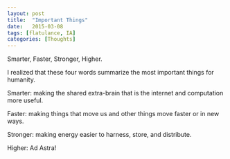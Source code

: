 ```yaml
---
layout: post
title:  "Important Things"
date:   2015-03-08 
tags: [flatulance, IA]
categories: [Thoughts]	
---
```

Smarter, Faster, Stronger, Higher. 

I realized that these four words summarize the most important things for humanity.

Smarter: making the shared extra-brain that is the internet and computation more useful.

Faster: making things that move us and other things move faster or in new ways.

Stronger: making energy easier to harness, store, and distribute.

Higher: Ad Astra!  
